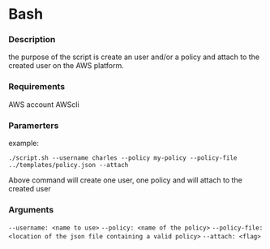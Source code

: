 # Bash

### Description
the purpose of the script is create an user and/or a policy and attach to the created user on the AWS platform.


### Requirements
AWS account
AWScli

### Paramerters

example:
```
./script.sh --username charles --policy my-policy --policy-file ../templates/policy.json --attach
```
Above command will create one user, one policy and will attach to the created user

### Arguments
 `--username: <name to use>`
 `--policy: <name of the policy>`
 `--policy-file: <location of the json file containing a valid policy>`
 `--attach: <flag>`

